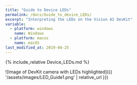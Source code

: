 ```yaml
---
title: "Guide to Device LEDs"
permalink: /docs/Guide_to_device_LEDs/
excerpt: "Interpreting the LEDs on the Vision AI DevKit"
variable:
  - platform: windows
    name: Windows
  - platform: macos
    name: macOS
last_modified_at: 2019-04-25
---
```

{% include_relative Device_LEDs.md %}

![Image of DevKit camera with LEDs highlighted]({{ '/assets/images/LED_Guide1.png' | relative_url }})
